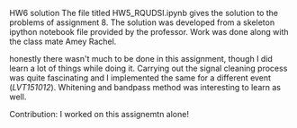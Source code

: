 HW6 solution
The file titled HW5_RQUDSI.ipynb gives the solution to the problems of assignment 8. The solution was developed from a skeleton ipython notebook file provided by the professor. Work was done along with the class mate Amey Rachel.

honestly there wasn't much to be done in this assignment, though I did learn a lot of things while doing it.
Carrying out the signal cleaning process was quite fascinating and I implemented the same for a different event (*LVT151012*). Whitening and bandpass method was interesting to learn as well.

Contribution: I worked on this assignemtn alone!
